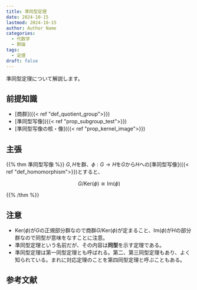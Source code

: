 ```yaml
---
title: 準同型定理
date: 2024-10-15
lastmod: 2024-10-15
author: Author Name
categories:
  - 代数学
  - 群論
tags:
  - 定理
draft: false
---
```


準同型定理について解説します。

<!--more-->

## 前提知識

- [商群]({{< ref "def_quotient_group">}})
- [準同型写像]({{< ref "prop_subgroup_test">}})
- [準同型写像の核・像]({{< ref "prop_kernel_image">}})

## 主張

{{% thm 準同型写像 %}}
$G, H$を群、$\phi: G \to H$を$G$から$H$への[準同型写像]({{< ref "def_homomorphism">}})とすると、

$$G / \mathrm{Ker}(\phi) \cong \mathrm{Im}(\phi)$$

{{% /thm %}}

## 注意

- $\mathrm{Ker}(\phi)$が$G$の正規部分群なので商群$G / \mathrm{Ker}(\phi)$が定まること、$\mathrm{Im}(\phi)$が$H$の部分群なので同型が意味をなすことに注意。
- 準同型定理という名前だが、その内容は**同型**を示す定理である。
- 準同型定理は第一同型定理とも呼ばれる。第二、第三同型定理もあり、よく知られている。まれに対応定理のことを第四同型定理と呼ぶこともある。

## 参考文献
